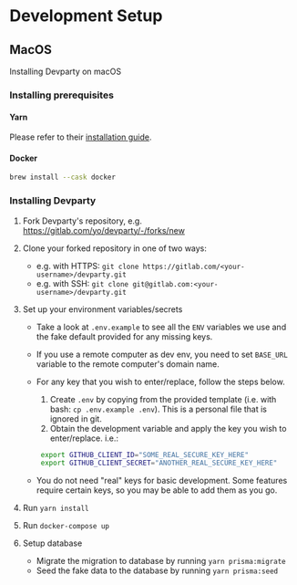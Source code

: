 # Development Setup

## MacOS

Installing Devparty on macOS

### Installing prerequisites

#### Yarn

Please refer to their [installation guide](https://yarnpkg.com/en/docs/install).

#### Docker

```sh
brew install --cask docker
```

### Installing Devparty

1. Fork Devparty's repository, e.g. <https://gitlab.com/yo/devparty/-/forks/new>
2. Clone your forked repository in one of two ways:

   - e.g. with HTTPS: `git clone https://gitlab.com/<your-username>/devparty.git`
   - e.g. with SSH: `git clone git@gitlab.com:<your-username>/devparty.git`

3. Set up your environment variables/secrets

   - Take a look at `.env.example` to see all the `ENV` variables we use and the
     fake default provided for any missing keys.
   - If you use a remote computer as dev env, you need to set `BASE_URL`
     variable to the remote computer's domain name.
   - For any key that you wish to enter/replace, follow the steps below.

     1. Create `.env` by copying from the provided template (i.e. with bash:
        `cp .env.example .env`). This is a personal file that is ignored in git.
     2. Obtain the development variable and apply the key you wish to
        enter/replace. i.e.:

     ```sh
      export GITHUB_CLIENT_ID="SOME_REAL_SECURE_KEY_HERE"
      export GITHUB_CLIENT_SECRET="ANOTHER_REAL_SECURE_KEY_HERE"
     ```

   - You do not need "real" keys for basic development. Some features require
     certain keys, so you may be able to add them as you go.

4. Run `yarn install`
5. Run `docker-compose up`
6. Setup database

   - Migrate the migration to database by running `yarn prisma:migrate`
   - Seed the fake data to the database by running `yarn prisma:seed`
